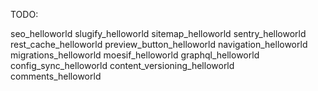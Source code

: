 TODO:

seo_helloworld
slugify_helloworld
sitemap_helloworld
sentry_helloworld
rest_cache_helloworld
preview_button_helloworld
navigation_helloworld
migrations_helloworld
moesif_helloworld
graphql_helloworld
config_sync_helloworld
content_versioning_helloworld
comments_helloworld
